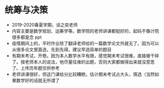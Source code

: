 # 统筹与决策

- 2019-2020春夏学期，谈之奕老师
- 内容主要是数学规划、运筹学等。数学院的老师讲课都挺好的，起码不像计院很多都是念 ppt
- 疫情期间上的，平时作业除了翻译老师给的一篇数学论文外就无了。因为可以从很多论文里面选，先到先得，建议早选简单的题目
- 有期末考试，开卷。因为本人数学水平有限，感觉期末考试很难，直接被干碎了。按老师本人的说法，他尽量往难的出题，否则大家都做得出来就没意思了。上传历年题仅供参考
- 老师讲课很好，但这门课给分比较糟糕，估计期末考试占大头，慎选（当然如果数学好的话就无所谓了
